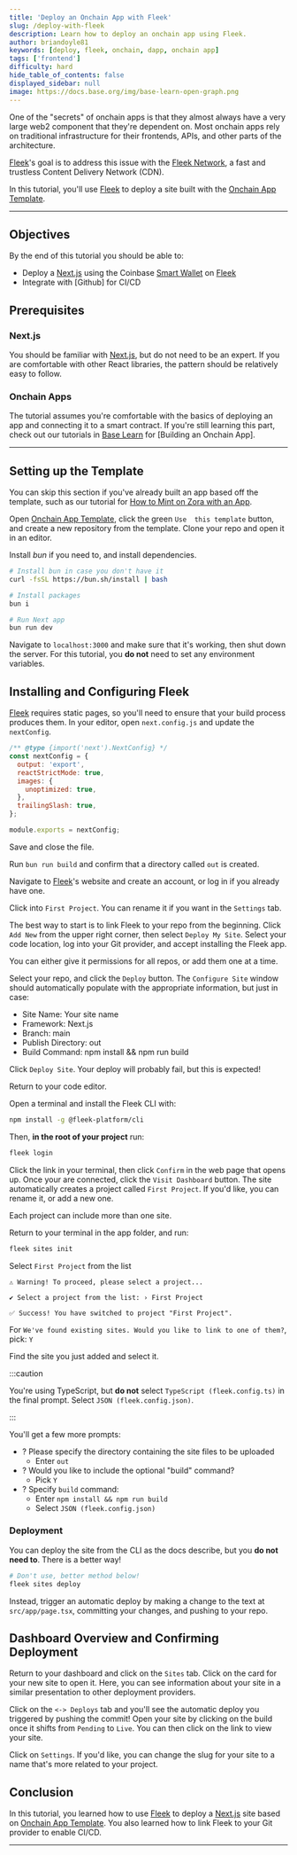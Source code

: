 ```yaml
---
title: 'Deploy an Onchain App with Fleek'
slug: /deploy-with-fleek
description: Learn how to deploy an onchain app using Fleek.
author: briandoyle81
keywords: [deploy, fleek, onchain, dapp, onchain app]
tags: ['frontend']
difficulty: hard
hide_table_of_contents: false
displayed_sidebar: null
image: https://docs.base.org/img/base-learn-open-graph.png
---
```


One of the "secrets" of onchain apps is that they almost always have a very large web2 component that they're dependent on. Most onchain apps rely on traditional infrastructure for their frontends, APIs, and other parts of the architecture.

[Fleek]'s goal is to address this issue with the [Fleek Network], a fast and trustless Content Delivery Network (CDN).

In this tutorial, you'll use [Fleek] to deploy a site built with the [Onchain App Template].

---

## Objectives

By the end of this tutorial you should be able to:

- Deploy a [Next.js] using the Coinbase [Smart Wallet] on [Fleek]
- Integrate with [Github] for CI/CD

## Prerequisites

### Next.js

You should be familiar with [Next.js], but do not need to be an expert. If you are comfortable with other React libraries, the pattern should be relatively easy to follow.

### Onchain Apps

The tutorial assumes you're comfortable with the basics of deploying an app and connecting it to a smart contract. If you're still learning this part, check out our tutorials in [Base Learn] for [Building an Onchain App].

---

## Setting up the Template

You can skip this section if you've already built an app based off the template, such as our tutorial for [How to Mint on Zora with an App].

Open [Onchain App Template], click the green `Use  this template` button, and create a new repository from the template. Clone your repo and open it in an editor.

Install _bun_ if you need to, and install dependencies.

```bash
# Install bun in case you don't have it
curl -fsSL https://bun.sh/install | bash

# Install packages
bun i

# Run Next app
bun run dev
```

Navigate to `localhost:3000` and make sure that it's working, then shut down the server. For this tutorial, you **do not** need to set any environment variables.

## Installing and Configuring Fleek

[Fleek] requires static pages, so you'll need to ensure that your build process produces them. In your editor, open `next.config.js` and update the `nextConfig`.

```javascript
/** @type {import('next').NextConfig} */
const nextConfig = {
  output: 'export',
  reactStrictMode: true,
  images: {
    unoptimized: true,
  },
  trailingSlash: true,
};

module.exports = nextConfig;
```

Save and close the file.

Run `bun run build` and confirm that a directory called `out` is created.

Navigate to [Fleek]'s website and create an account, or log in if you already have one.

Click into `First Project`. You can rename it if you want in the `Settings` tab.

The best way to start is to link Fleek to your repo from the beginning. Click `Add New` from the upper right corner, then select `Deploy My Site`. Select your code location, log into your Git provider, and accept installing the Fleek app.

You can either give it permissions for all repos, or add them one at a time.

Select your repo, and click the `Deploy` button. The `Configure Site` window should automatically populate with the appropriate information, but just in case:

- Site Name: Your site name
- Framework: Next.js
- Branch: main
- Publish Directory: out
- Build Command: npm install && npm run build

Click `Deploy Site`. Your deploy will probably fail, but this is expected!

Return to your code editor.

Open a terminal and install the Fleek CLI with:

```bash
npm install -g @fleek-platform/cli
```

Then, **in the root of your project** run:

```bash
fleek login
```

Click the link in your terminal, then click `Confirm` in the web page that opens up. Once your are connected, click the `Visit Dashboard` button. The site automatically creates a project called `First Project`. If you'd like, you can rename it, or add a new one.

Each project can include more than one site.

Return to your terminal in the app folder, and run:

```bash
fleek sites init
```

Select `First Project` from the list

```
⚠️ Warning! To proceed, please select a project...

✔ Select a project from the list: › First Project

✅ Success! You have switched to project "First Project".
```

For `We've found existing sites. Would you like to link to one of them?`, pick: `Y`

Find the site you just added and select it.

:::caution

You're using TypeScript, but **do not** select `TypeScript (fleek.config.ts)` in the final prompt. Select `JSON (fleek.config.json)`.

:::

You'll get a few more prompts:

- ? Please specify the directory containing the site files to be uploaded
  - Enter `out`
- ? Would you like to include the optional "build" command?
  - Pick `Y`
- ? Specify `build` command:
  - Enter `npm install && npm run build`
  - Select `JSON (fleek.config.json)`

### Deployment

You can deploy the site from the CLI as the docs describe, but you **do not need to**. There is a better way!

```bash
# Don't use, better method below!
fleek sites deploy
```

Instead, trigger an automatic deploy by making a change to the text at `src/app/page.tsx`, committing your changes, and pushing to your repo.

## Dashboard Overview and Confirming Deployment

Return to your dashboard and click on the `Sites` tab. Click on the card for your new site to open it. Here, you can see information about your site in a similar presentation to other deployment providers.

Click on the `<-> Deploys` tab and you'll see the automatic deploy you triggered by pushing the commit! Open your site by clicking on the build once it shifts from `Pending` to `Live`. You can then click on the link to view your site.

Click on `Settings`. If you'd like, you can change the slug for your site to a name that's more related to your project.

## Conclusion

In this tutorial, you learned how to use [Fleek] to deploy a [Next.js] site based on [Onchain App Template]. You also learned how to link Fleek to your Git provider to enable CI/CD.

---

[Base Learn]: https://base.org/learn
[Smart Wallet]: https://www.smartwallet.dev/why
[Fleek]: https://fleek.xyz
[Fleek Network]: https://fleek.xyz/blog/announcements/introducing-fleek-network-and-fleek-xyz/
[Next.js]: https://nextjs.org/
[Onchain App Template]: https://github.com/coinbase/onchain-app-template
[Smart Wallet]: https://www.coinbase.com/wallet/smart-wallet
[How to Mint on Zora with an App]: /tutorials/minting-nfts-with-zora
